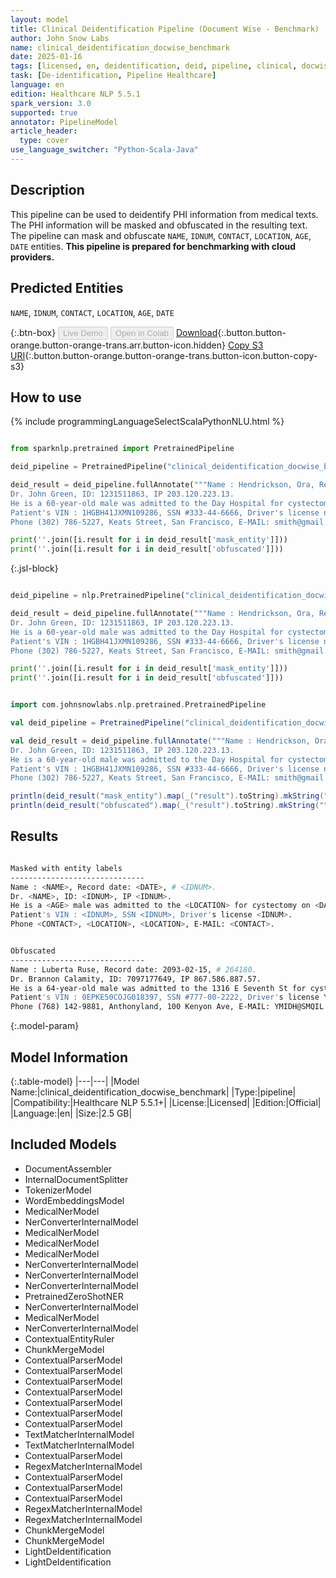 ```yaml
---
layout: model
title: Clinical Deidentification Pipeline (Document Wise - Benchmark)
author: John Snow Labs
name: clinical_deidentification_docwise_benchmark
date: 2025-01-16
tags: [licensed, en, deidentification, deid, pipeline, clinical, docwise, benchmark]
task: [De-identification, Pipeline Healthcare]
language: en
edition: Healthcare NLP 5.5.1
spark_version: 3.0
supported: true
annotator: PipelineModel
article_header:
  type: cover
use_language_switcher: "Python-Scala-Java"
---
```


## Description

This pipeline can be used to deidentify PHI information from medical texts. The PHI information will be masked and obfuscated in the resulting text. The pipeline can mask and obfuscate `NAME`, `IDNUM`, `CONTACT`, `LOCATION`, `AGE`, `DATE` entities.
**This pipeline is prepared for benchmarking with cloud providers.**

## Predicted Entities

`NAME`, `IDNUM`, `CONTACT`, `LOCATION`, `AGE`, `DATE`

{:.btn-box}
<button class="button button-orange" disabled>Live Demo</button>
<button class="button button-orange" disabled>Open in Colab</button>
[Download](https://s3.amazonaws.com/auxdata.johnsnowlabs.com/clinical/models/clinical_deidentification_docwise_benchmark_en_5.5.1_3.0_1737051714368.zip){:.button.button-orange.button-orange-trans.arr.button-icon.hidden}
[Copy S3 URI](s3://auxdata.johnsnowlabs.com/clinical/models/clinical_deidentification_docwise_benchmark_en_5.5.1_3.0_1737051714368.zip){:.button.button-orange.button-orange-trans.button-icon.button-copy-s3}

## How to use



<div class="tabs-box" markdown="1">
{% include programmingLanguageSelectScalaPythonNLU.html %}
  
```python

from sparknlp.pretrained import PretrainedPipeline

deid_pipeline = PretrainedPipeline("clinical_deidentification_docwise_benchmark", "en", "clinical/models")               

deid_result = deid_pipeline.fullAnnotate("""Name : Hendrickson, Ora, Record date: 2093-01-13, # 719435.
Dr. John Green, ID: 1231511863, IP 203.120.223.13.
He is a 60-year-old male was admitted to the Day Hospital for cystectomy on 01/13/93.
Patient's VIN : 1HGBH41JXMN109286, SSN #333-44-6666, Driver's license no:A334455B.
Phone (302) 786-5227, Keats Street, San Francisco, E-MAIL: smith@gmail.com.""")

print(''.join([i.result for i in deid_result['mask_entity']]))
print(''.join([i.result for i in deid_result['obfuscated']]))

```

{:.jsl-block}
```python

deid_pipeline = nlp.PretrainedPipeline("clinical_deidentification_docwise_benchmark", "en", "clinical/models")               

deid_result = deid_pipeline.fullAnnotate("""Name : Hendrickson, Ora, Record date: 2093-01-13, # 719435.
Dr. John Green, ID: 1231511863, IP 203.120.223.13.
He is a 60-year-old male was admitted to the Day Hospital for cystectomy on 01/13/93.
Patient's VIN : 1HGBH41JXMN109286, SSN #333-44-6666, Driver's license no:A334455B.
Phone (302) 786-5227, Keats Street, San Francisco, E-MAIL: smith@gmail.com.""")

print(''.join([i.result for i in deid_result['mask_entity']]))
print(''.join([i.result for i in deid_result['obfuscated']]))

```
```scala

import com.johnsnowlabs.nlp.pretrained.PretrainedPipeline

val deid_pipeline = PretrainedPipeline("clinical_deidentification_docwise_benchmark", "en", "clinical/models")               

val deid_result = deid_pipeline.fullAnnotate("""Name : Hendrickson, Ora, Record date: 2093-01-13, # 719435.
Dr. John Green, ID: 1231511863, IP 203.120.223.13.
He is a 60-year-old male was admitted to the Day Hospital for cystectomy on 01/13/93.
Patient's VIN : 1HGBH41JXMN109286, SSN #333-44-6666, Driver's license no:A334455B.
Phone (302) 786-5227, Keats Street, San Francisco, E-MAIL: smith@gmail.com.""")

println(deid_result("mask_entity").map(_("result").toString).mkString(""))
println(deid_result("obfuscated").map(_("result").toString).mkString(""))

```
</div>

## Results

```bash

Masked with entity labels
------------------------------
Name : <NAME>, Record date: <DATE>, # <IDNUM>.
Dr. <NAME>, ID: <IDNUM>, IP <IDNUM>.
He is a <AGE> male was admitted to the <LOCATION> for cystectomy on <DATE>.
Patient's VIN : <IDNUM>, SSN <IDNUM>, Driver's license <IDNUM>.
Phone <CONTACT>, <LOCATION>, <LOCATION>, E-MAIL: <CONTACT>.


Obfuscated
------------------------------
Name : Luberta Ruse, Record date: 2093-02-15, # 264180.
Dr. Brannon Calamity, ID: 7097177649, IP 867.586.887.57.
He is a 64-year-old male was admitted to the 1316 E Seventh St for cystectomy on 02/15/93.
Patient's VIN : 0EPKE50COJG018397, SSN #777-00-2222, Driver's license YZ:Z881100W.
Phone (768) 142-9881, Anthonyland, 100 Kenyon Ave, E-MAIL: YMIDH@SMQIL.OKM.


```

{:.model-param}
## Model Information

{:.table-model}
|---|---|
|Model Name:|clinical_deidentification_docwise_benchmark|
|Type:|pipeline|
|Compatibility:|Healthcare NLP 5.5.1+|
|License:|Licensed|
|Edition:|Official|
|Language:|en|
|Size:|2.5 GB|

## Included Models

- DocumentAssembler
- InternalDocumentSplitter
- TokenizerModel
- WordEmbeddingsModel
- MedicalNerModel
- NerConverterInternalModel
- MedicalNerModel
- MedicalNerModel
- MedicalNerModel
- NerConverterInternalModel
- NerConverterInternalModel
- NerConverterInternalModel
- PretrainedZeroShotNER
- NerConverterInternalModel
- MedicalNerModel
- NerConverterInternalModel
- ContextualEntityRuler
- ChunkMergeModel
- ContextualParserModel
- ContextualParserModel
- ContextualParserModel
- ContextualParserModel
- ContextualParserModel
- ContextualParserModel
- ContextualParserModel
- TextMatcherInternalModel
- TextMatcherInternalModel
- ContextualParserModel
- RegexMatcherInternalModel
- ContextualParserModel
- ContextualParserModel
- ContextualParserModel
- RegexMatcherInternalModel
- RegexMatcherInternalModel
- ChunkMergeModel
- ChunkMergeModel
- LightDeIdentification
- LightDeIdentification
